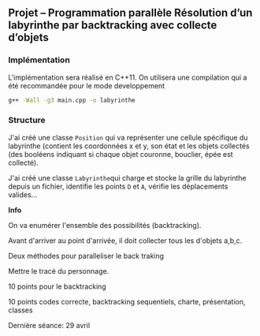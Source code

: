 ## Projet – Programmation parallèle Résolution d’un labyrinthe par backtracking avec collecte d’objets



### Implémentation 

L'implémentation sera réalisé en C++11. On utilisera une compilation qui a été recommandée pour le mode developpement

```bash
g++ -Wall -g3 main.cpp -o labyrinthe
```



### Structure

J'ai créé une classe `Position` qui va représenter une cellule spécifique du labyrinthe (contient les coordonnées x et y, son état et les objets collectés (des booléens indiquant si chaque objet couronne, bouclier, épée est collecté).

J'ai créé une classe `Labyrinthe`qui charge et stocke la grille du labyrinthe depuis un fichier, identifie les points `D`  et `A`, vérifie les déplacements valides...

















**Info**

On va enumérer l'ensemble des possibilités (backtracking).

Avant d'arriver au point d'arrivée, il doit collecter tous les d'objets a,b,c.

Deux méthodes pour paralleliser le back traking

Mettre le tracé du personnage.

10 points pour le backtracking 

10 points codes correcte, backtracking sequentiels, charte, présentation, classes

Dernière séance: 29 avril 









